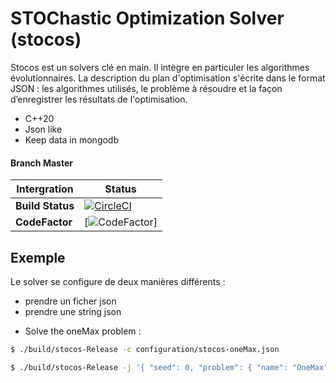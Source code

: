 # STOChastic Optimization Solver (stocos)

Stocos est un solvers clé en main. Il intègre en particuler les algorithmes évolutionnaires. La description du plan d'optimisation s'écrite dans le format JSON : les algorithmes utilisés, le problème à résoudre et la façon d’enregistrer les résultats de l'optimisation.

- C++20
- Json like
- Keep data in mongodb


#### Branch Master 

| Intergration  |        Status |
| ------------- | ------------- |
| **Build Status**  | [![CircleCI](https://circleci.com/gh/Jxtopher/stocos.svg?style=svg)](https://circleci.com/gh/Jxtopher/stocos) |
| **CodeFactor**    | [![CodeFactor](https://www.codefactor.io/repository/github/jxtopher/stocos/badge)] |



## Exemple

Le solver se configure de deux manières différents : 
- prendre un ficher json
- prendre une string json


* Solve the oneMax problem :

```bash
$ ./build/stocos-Release -c configuration/stocos-oneMax.json
```

```bash
$ ./build/stocos-Release -j '{ "seed": 0, "problem": { "name": "OneMax", "instance": "instances/OneMax/onemax-50.json" }, "parameter_id": 0, "OptimizationAlgorithm": { "0": { "className":"IteratedLocalSearch", "StoppingCriteria": { "budget": 100, "fitnessObjectif": 50 }, "AtomicOperation": { "className": "FlipBit", "c": 1 }, "OptimizationAlgorithm": { "className": "FirstImprovement", "StoppingCriteria": { "budget": 100, "fitnessObjectif": 50 }, "AtomicOperation": { "className": "FlipBit", "c": 1 } } }  }, "Statistic": { "recording":"stdout", "sensorNumRound" : true, "sensorSolution" : true, "sensorStopwatch" : false, "sensorFinal" : { "name" : "oneMax", "num" : 6 } } }'
```

